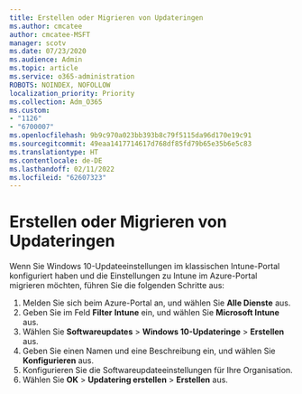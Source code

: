 ```yaml
---
title: Erstellen oder Migrieren von Updateringen
ms.author: cmcatee
author: cmcatee-MSFT
manager: scotv
ms.date: 07/23/2020
ms.audience: Admin
ms.topic: article
ms.service: o365-administration
ROBOTS: NOINDEX, NOFOLLOW
localization_priority: Priority
ms.collection: Adm_O365
ms.custom:
- "1126"
- "6700007"
ms.openlocfilehash: 9b9c970a023bb393b8c79f5115da96d170e19c91
ms.sourcegitcommit: 49eaa1417714617d768df85fd79b65e35b6e5c83
ms.translationtype: HT
ms.contentlocale: de-DE
ms.lasthandoff: 02/11/2022
ms.locfileid: "62607323"
---
```

# <a name="create-or-migrate-update-rings"></a>Erstellen oder Migrieren von Updateringen

Wenn Sie Windows 10-Updateeinstellungen im klassischen Intune-Portal konfiguriert haben und die Einstellungen zu Intune im Azure-Portal migrieren möchten, führen Sie die folgenden Schritte aus:

1.  Melden Sie sich beim Azure-Portal an, und wählen Sie **Alle Dienste** aus.
2.  Geben Sie im Feld **Filter** **Intune** ein, und wählen Sie **Microsoft Intune** aus.
3.  Wählen Sie **Softwareupdates**  >  **Windows 10-Updateringe**  >  **Erstellen** aus.
4.  Geben Sie einen Namen und eine Beschreibung ein, und wählen Sie **Konfigurieren** aus.
5.  Konfigurieren Sie die Softwareupdateeinstellungen für Ihre Organisation.
6.  Wählen Sie **OK** > **Updatering erstellen** > **Erstellen** aus.